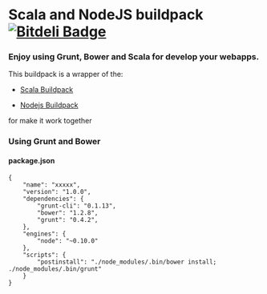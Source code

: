 # Scala and NodeJS buildpack [![Bitdeli Badge](https://d2weczhvl823v0.cloudfront.net/Jarlakxen/heroku-buildpack-scala-grunt/trend.png)](https://bitdeli.com/free "Bitdeli Badge")

### Enjoy using Grunt, Bower and Scala for develop your webapps. ###

This buildpack is a wrapper of the:

- [Scala Buildpack](https://github.com/heroku/heroku-buildpack-scala)

- [Nodejs Buildpack](https://github.com/heroku/heroku-buildpack-nodejs)

for make it work together

### Using Grunt and Bower ###

#### package.json

	{
		"name": "xxxxx",
		"version": "1.0.0",
		"dependencies": {
			"grunt-cli": "0.1.13",
			"bower": "1.2.8",
			"grunt": "0.4.2",
		},
		"engines": {
			"node": "~0.10.0"
		},
		"scripts": {
			"postinstall": "./node_modules/.bin/bower install; ./node_modules/.bin/grunt"
		}
	}
